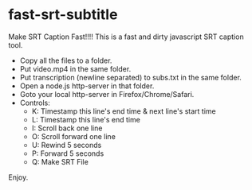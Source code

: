 # fast-srt-subtitle
Make SRT Caption Fast!!!! This is a fast and dirty javascript SRT caption tool.

* Copy all the files to a folder.
* Put video.mp4 in the same folder.
* Put transcription (newline separated) to subs.txt in the same folder.
* Open a node.js http-server in that folder.
* Goto your local http-server in Firefox/Chrome/Safari. 
* Controls:
  * K: Timestamp this line's end time & next line's start time 
  * L: Timestamp this line's end time
  * I: Scroll back one line 
  * O: Scroll forward one line
  * U: Rewind 5 seconds
  * P: Forward 5 seconds
  * Q: Make SRT File

Enjoy.

